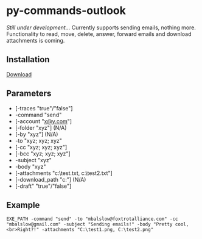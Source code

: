 # py-commands-outlook

<i>Still under development...</i> Currently supports sending emails, nothing more. Functionality to read, move, delete, answer, forward emails and download attachments is coming. 

## Installation
[Download](https://github.com/foxtrot-alliance/py-commands-outlook/releases/download/v0.0.2/py-commands-outlook_v0.0.2.zip)

## Parameters
* [-traces "true"/"false"]
* -command "send"
* [-account "x@y.com"]
* [-folder "xyz"] (N/A)
* [-by "xyz"] (N/A)
* -to "xyz; xyz; xyz"
* [-cc "xyz; xyz; xyz"]
* [-bcc "xyz; xyz; xyz"]
* -subject "xyz"
* -body "xyz"
* [-attachments "c:\test.txt, c:\test2.txt"]
* [-download_path "c:\"] (N/A)
* [-draft" "true"/"false"]

## Example
```
EXE_PATH -command "send" -to "mbalslow@foxtrotalliance.com" -cc "mbalslow@gmail.com" -subject "Sending emails!" -body "Pretty cool,<br>Right?!" -attachments "C:\test1.png, C:\test2.png"
```
